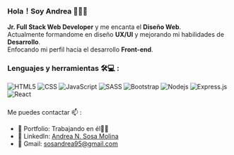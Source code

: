 
### Hola！Soy **Andrea** 👋🏼😊

**Jr. Full Stack Web Developer** y me encanta el **Diseño Web**.<br/>
Actualmente formandome en diseño **UX/UI** y mejorando mi habilidades de **Desarrollo**.<br/>
Enfocando mi perfil hacia el desarrollo **Front-end**.<br/>


### Lenguajes y herramientas 🛠💻 : 

![HTML5](https://img.shields.io/badge/HTML5-E34F26?style=for-the-badge&logo=html5&logoColor=whitehttps://img.shields.io/badge/-HTML5-E34F26?style=flat-square&logo=html5&logoColor=white)
![CSS](https://img.shields.io/badge/CSS3-1572B6?style=for-the-badge&logo=css3&logoColor=white)
![JavaScript](https://img.shields.io/badge/JavaScript-F7DF1E?style=for-the-badge&logo=javascript&logoColor=black)
![SASS](https://img.shields.io/badge/Sass-CC6699?style=for-the-badge&logo=sass&logoColor=white)
![Bootstrap](https://img.shields.io/badge/Bootstrap-563D7C?style=for-the-badge&logo=bootstrap&logoColor=white)
![Nodejs](https://img.shields.io/badge/Node.js-43853D?style=for-the-badge&logo=node.js&logoColor=white)
![Express.js](https://img.shields.io/badge/express.js-%23404d59.svg?style=for-the-badge&logo=express&logoColor=%2361DAFB)
![React](https://img.shields.io/badge/React-20232A?style=for-the-badge&logo=react&logoColor=61DAFB)


###
Me puedes contactar 📫 :

- 🎨 Portfolio: Trabajando en él💪🏼
- 💼 LinkedIn: [Andrea N. Sosa Molina](https://www.linkedin.com/in/andrea-sosamolina/)
- 📧 Gmail: sosandrea95@gmail.com



 
